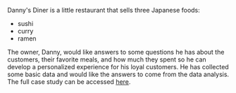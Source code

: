 Danny's Diner is a little restaurant that sells three Japanese foods:

* sushi
* curry
* ramen

The owner, Danny, would like answers to some questions he has about the customers, their favorite meals, and how much they spent so he can develop a personalized experience for his loyal customers. He has collected some basic data and would like the answers to come from the data analysis.
The full case study can be accessed [here](https://8weeksqlchallenge.com/case-study-1/).
